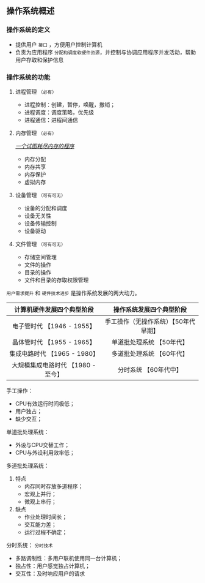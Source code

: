 ## 操作系统概述

### 操作系统的定义

- 提供用户 `接口` ，方便用户控制计算机
- 负责为应用程序 `分配和调度软硬件资源`，并控制与协调应用程序并发活动，帮助用户存取和保护信息

### 操作系统的功能

1. 进程管理	`（必有）`

   - 进程控制：创建，暂停，唤醒，撤销；
   - 进程调度：调度策略，优先级
   - 进程通信：进程间通信

2. 内存管理  `（必有）`

   *<u>一个试图耗尽内存的程序</u>*

   - 内存分配
   - 内存共享
   - 内存保护
   - 虚拟内存

3. 设备管理  `（可有可无）`

   - 设备的分配和调度
   - 设备无关性
   - 设备传输控制
   - 设备驱动

4. 文件管理  `（可有可无）`

   - 存储空间管理
   - 文件的操作
   - 目录的操作
   - 文件和目录的存取权限管理

`用户需求提升` 和 `硬件技术进步` 是操作系统发展的两大动力。

|     计算机硬件发展四个典型阶段     |       操作系统发展四个典型阶段       |
| :--------------------------------: | :----------------------------------: |
|     电子管时代 【1946 - 1955】     | 手工操作（无操作系统）【50年代早期】 |
|     晶体管时代 【1955 - 1965】     |      单道批处理系统 【50年代】       |
|    集成电路时代 【1965 - 1980】    |      多道批处理系统 【60年代】       |
| 大规模集成电路时代 【1980 - 至今】 |        分时系统 【60年代中】         |

手工操作：

- CPU有效运行时间极低；
- 用户独占；
- 缺少交互；

单道批处理系统：

- 外设与CPU交替工作；
- CPU与外设利用效率低；

多道批处理系统：

1. 特点
   - 内存同时存放多道程序；
   - 宏观上并行；
   - 微观上串行；
2. 缺点
   - 作业处理时间长；
   - 交互能力差；
   - 运行过程不确定；

分时系统： `分时技术`

- 多路调制性：多用户联机使用同一台计算机；
- 独占性：用户感觉独占计算机；
- 交互性：及时响应用户的请求
